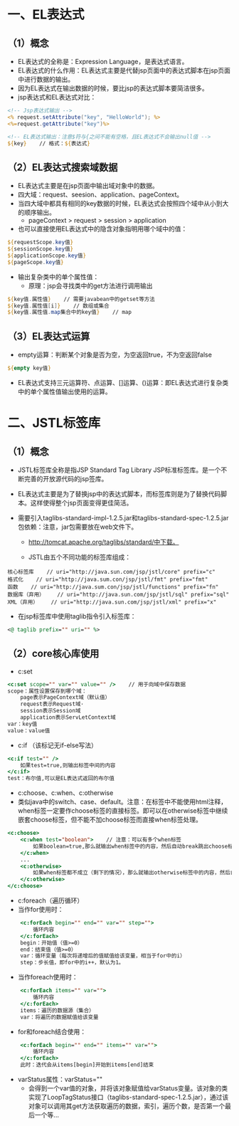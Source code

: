 # 一、EL表达式

## （1）概念

- EL表达式的全称是：Expression Language，是表达式语言。
- EL表达式的什么作用：EL表达式主要是代替jsp页面中的表达式脚本在jsp页面中进行数据的输出。
- 因为EL表达式在输出数据的时候，要比jsp的表达式脚本要简洁很多。
- jsp表达式和EL表达式对比：
```jsp
<!-- Jsp表达式输出 -->
<% request.setAttribute("key", "HelloWorld"); %>
<%=request.getAttribute("key")%>

<!-- EL表达式输出：注意$符与{之间不能有空格，且EL表达式不会输出null值 -->
${key}    // 格式：${表达式}
```
## （2）EL表达式搜索域数据

- EL表达式主要是在jsp页面中输出域对象中的数据。
- 四大域：request、seesion、application、pageContext。
- 当四大域中都具有相同的key数据的时候，EL表达式会按照四个域中从小到大的顺序输出。
    - pageContext > request > session > application
- 也可以直接使用EL表达式中的隐含对象指明用哪个域中的值：

```jsp
${requestScope.key值}
${sessionScope.key值}
${applicationScope.key值}
${pageScope.key值}
```
- 输出复杂类中的单个属性值：
    - 原理：jsp会寻找类中的get方法进行调用输出

```jsp
${key值.属性值}    // 需要javabean中的getset等方法
${key值.属性值[i]}    // 数组或集合
${key值.属性值.map集合中的key值}    // map
```

## （3）EL表达式运算

- 
    empty运算：判断某个对象是否为空，为空返回true，不为空返回false
```jsp
${empty key值}
```
- EL表达式支持三元运算符、点运算、[]运算、()运算：即EL表达式进行复杂类中的单个属性值输出使用的运算。

# 二、JSTL标签库

## （1）概念

- JSTL标签库全称是指JSP Standard Tag Library JSP标准标签库。是一个不断完善的开放源代码的jsp签库。

- EL表达式主要是为了替换jsp中的表达式脚本，而标签库则是为了替换代码脚本。这样使得整个jsp页面变得更佳简活。

- 需要引入taglibs-standard-impl-1.2.5.jar和taglibs-standard-spec-1.2.5.jar包依赖：注意，jar包需要放在web文件下。

    - http://tomcat.apache.org/taglibs/standard/中下载。

    - JSTL由五个不同功能的标签库组成：
```
核心标签库    // uri="http://java.sun.com/jsp/jstl/core" prefix="c"
格式化    // uri="http://java.sum.con/jsp/jstl/fmt" prefix="fmt"
函数    // uri="http://java.sum.con/jsp/jstl/functions" prefix="fn"
数据库（弃用）    // uri="http://java.sun.com/jsp/jstl/sql" prefix="sql"
XML（弃用）    // uri="http://java.sun.com/jsp/jstl/xml" prefix="x"
```
- 在jsp标签库中使用taglib指令引入标签库：


```jsp
<@ taglib prefix="" uri="" %>
```
## （2）core核心库使用

- c:set

```jsp
<c:set scope="" var="" value="" />    // 用于向域中保存数据
scope：属性设置保存到哪个域：
    page表示PageContext域（默认值）
    request表示Request域·
    session表示Session域
    application表示ServLetContext域
var：key值
value：value值
```
- c:if    （该标记无if-else写法）

```jsp
<c:if test="" />
    如果test=true,则输出标签中间的内容
</c:if>
test：布尔值,可以是EL表达式返回的布尔值
```
- c:choose、c:when、c:otherwise
- 类似java中的switch、case、default。注意：在标签中不能使用html注释，when标签一定要作choose标签的直接标签。即可以在otherwise标签中继续嵌套choose标签，但不能不加choose标签而直接when标签处理。

```jsp
<c:choose>
    <c:when test="boolean">    // 注意：可以有多个when标签
        如果boolean=true,那么就输出when标签中的内容，然后自动break跳出choose标签。
    </c:when>
    ...
    <c:otherwise>
        如果when标签都不成立（剩下的情况），那么就输出otherwise标签中的内容，然后自动break跳出choose标签。
    </c:otherwise>
</c:choose>
```
- c:foreach（遍历循环）
- 当作for使用时：

```jsp
    <c:forEach begin="" end="" var="" step="">
        循环内容
    </c:forEach>
    begin：开始值（值>=0）
    end：结束值（值>=0）
    var：循环变量（每次将递增后的值赋值给该变量，相当于for中的i）
    step：步长值，即for中的i++，默认为1。
```
- 当作foreach使用时：

```jsp
    <c:forEach items="" var="">
        循环内容
    </c:forEach>
    items：遍历的数据源（集合）
    var：将遍历的数据赋值给该变量
```
- for和foreach结合使用：

```jsp
    <c:forEach begin="" end="" items="" var="">
        循环内容
    </c:forEach>
    此时：迭代会从items[begin]开始到items[end]结束
```
- varStatus属性：varStatus=""
    - 会得到一个var值的对象，并将该对象赋值给varStatus变量。该对象的类实现了LoopTagStatus接口（taglibs-standard-spec-1.2.5.jar），通过该对象可以调用其get方法获取遍历的数据，索引，遍历个数，是否第一个最后一个等...






